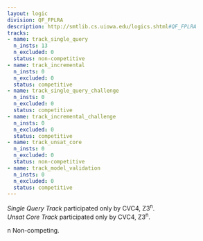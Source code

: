 ```yaml
---
layout: logic
division: QF_FPLRA
description: http://smtlib.cs.uiowa.edu/logics.shtml#QF_FPLRA
tracks:
- name: track_single_query
  n_insts: 13
  n_excluded: 0
  status: non-competitive
- name: track_incremental
  n_insts: 0
  n_excluded: 0
  status: competitive
- name: track_single_query_challenge
  n_insts: 0
  n_excluded: 0
  status: competitive
- name: track_incremental_challenge
  n_insts: 0
  n_excluded: 0
  status: competitive
- name: track_unsat_core
  n_insts: 0
  n_excluded: 0
  status: non-competitive
- name: track_model_validation
  n_insts: 0
  n_excluded: 0
  status: competitive
---
```

*Single Query Track* participated only by CVC4, Z3<sup>n</sup>.  
*Unsat Core Track* participated only by CVC4, Z3<sup>n</sup>.

n Non-competing.
